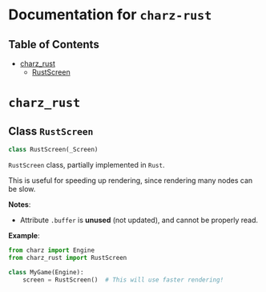 # Documentation for `charz-rust`

## Table of Contents

* [charz\_rust](#charz_rust)
  * [RustScreen](#charz_rust.RustScreen)

<a id="charz_rust"></a>

# `charz_rust`

<a id="charz_rust.RustScreen"></a>

## Class `RustScreen`

```python
class RustScreen(_Screen)
```

`RustScreen` class, partially implemented in `Rust`.

This is useful for speeding up rendering,
since rendering many nodes can be slow.

**Notes**:

  - Attribute `.buffer` is **unused** (not updated),
  and cannot be properly read.
  

**Example**:

```python
from charz import Engine
from charz_rust import RustScreen

class MyGame(Engine):
    screen = RustScreen()  # This will use faster rendering!
```

